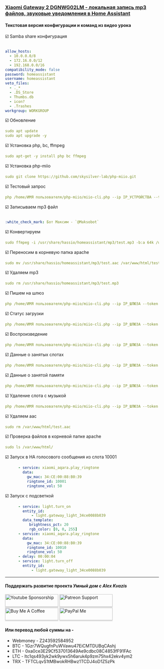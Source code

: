 ### [Xiaomi Gateway 2 DGNWG02LM - локальная запись mp3 файлов, звуковые уведомления в Home Assistant](https://youtu.be/xKbEj7pE9iU)

#### Текстовая версия конфигурации и команд из видео урока

:ballot_box_with_check: Samba share конфигурация    

```yaml

allow_hosts:
  - 10.0.0.0/8
  - 172.16.0.0/12
  - 192.168.0.0/16
compatibility_mode: false
password: homeassistant
username: homeassistant
veto_files:
  - ._*
  - .DS_Store
  - Thumbs.db
  - icon?
  - .Trashes
workgroup: WORKGROUP

```
:ballot_box_with_check: Обновление    
```yaml
sudo apt update
sudo apt upgrade -y
```
:ballot_box_with_check: Установка php, bc, ffmpeg    
```yaml
sudo apt-get -y install php bc ffmpeg
```
:ballot_box_with_check: Установка php-miio
```yaml
sudo git clone https://github.com/skysilver-lab/php-miio.git
```
:ballot_box_with_check: Тестовый запрос
```yaml
php /home/ИМЯ пользователя/php-miio/miio-cli.php --ip IP_УСТРОЙСТВА --token ТОКЕН --info
```
:ballot_box_with_check: Записываем mp3 файл
```yaml

:white_check_mark: Бот Максим - `@Maksobot`

```
:ballot_box_with_check: Конвертируем
```yaml
sudo ffmpeg -i /usr/share/hassio/homeassistant/mp3/test.mp3 -b:a 64k /usr/share/hassio/homeassistant/mp3/test.aac
```
:ballot_box_with_check: Переносим в корневую папка apache
```yaml
sudo mv /usr/share/hassio/homeassistant/mp3/test.aac /var/www/html/test.aac
```
:ballot_box_with_check: Удаляем mp3
```yaml
sudo rm /usr/share/hassio/homeassistant/mp3/test.mp3
```
:ballot_box_with_check: Пишем на шлюз
```yaml
php /home/ИМЯ пользователя/php-miio/miio-cli.php --ip IP_ШЛЮЗА --token ТОКЕН_ШЛЮЗА  --sendcmd '{"id":1,"method":"download_user_music","params":["НОМЕР СЛОТА ОТ 1000","http://IP_СЕРВЕРА/test.aac"]}'
```
:ballot_box_with_check: Статус загрузки
```yaml
php /home/ИМЯ пользователя/php-miio/miio-cli.php --ip IP_ШЛЮЗА --token ТОКЕН_ШЛЮЗА  --sendcmd '{"id":1,"method":"get_download_progress","params":[]}'
```
:ballot_box_with_check: Воспроизведение
```yaml
php /home/ИМЯ пользователя/php-miio/miio-cli.php --ip IP_ШЛЮЗА --token ТОКЕН_ШЛЮЗА  --sendcmd '{"id":1,"method":"play_music_new","params":["НОМЕР СЛОТА ОТ 1000",10]}'
```
:ballot_box_with_check: Данные о занятых слотах
```yaml
php /home/ИМЯ пользователя/php-miio/miio-cli.php --ip IP_ШЛЮЗА --token ТОКЕН_ШЛЮЗА  --sendcmd '{"id":1,"method":"get_music_info","params":[0]}'
```
:ballot_box_with_check: Данные о занятой памяти
```yaml
php /home/ИМЯ пользователя/php-miio/miio-cli.php --ip IP_ШЛЮЗА --token ТОКЕН_ШЛЮЗА  --sendcmd '{"id":1,"method":"get_music_free_space","params":[]}'
```
:ballot_box_with_check: Удаление слота с музыкой
```yaml
php /home/ИМЯ пользователя/php-miio/miio-cli.php --ip IP_ШЛЮЗА --token ТОКЕН_ШЛЮЗА  --sendcmd '{"id":1,"method":"delete_user_music","params":["НОМЕР СЛОТА ОТ 1000"]}'
```
:ballot_box_with_check: Удаляем aac
```yaml
sudo rm /var/www/html/test.aac
```
:ballot_box_with_check: Проверка файлов в корневой папке apache
```yaml
sudo ls /var/www/html/
```
:ballot_box_with_check: Запуск в НА голосового сообщения из слота 10001
```yaml
      - service: xiaomi_aqara.play_ringtone
        data:
          gw_mac: 34:CE:00:88:B0:39
          ringtone_id: 10001
          ringtone_vol: 50
```
:ballot_box_with_check: Запуск с подсветкой
```yaml
      - service: light.turn_on
        entity_id:
            - light.gateway_light_34ce0088b039
        data_template:
           brightness_pct: 20
           rgb_color: [0, 0, 255]
      - service: xiaomi_aqara.play_ringtone
        data:
          gw_mac: 34:CE:00:88:B0:39
          ringtone_id: 10010
          ringtone_vol: 50
      - delay: 00:00:04
      - service: light.turn_off
        entity_id:
            - light.gateway_light_34ce0088b039 
```

____
#### Поддержать развитие проекта *Умный дом с Alex Kvazis*    
<a href="https://www.youtube.com/channel/UCcq9onYHbs6go3kDpfBoqhg/join" target="_blank"><img src="https://raw.githubusercontent.com/kvazis/training/master/lessons/img/youtube.png" alt="Youtube Sponsorship" style="height: 41px !important;width: 174px !important;box-shadow: 0px 3px 2px 0px rgba(190, 190, 190, 0.5) !important;-webkit-box-shadow: 0px 3px 2px 0px rgba(190, 190, 190, 0.5) !important;" ></a>
<a href="https://www.patreon.com/alex_kvazis" target="_blank"><img src="https://raw.githubusercontent.com/kvazis/training/master/lessons/img/patreon-button.png" alt="Patreon Support" style="height: 41px !important;width: 174px !important;box-shadow: 0px 3px 2px 0px rgba(190, 190, 190, 0.5) !important;-webkit-box-shadow: 0px 3px 2px 0px rgba(190, 190, 190, 0.5) !important;" ></a>
<a href="https://www.buymeacoffee.com/greatkvazis" target="_blank"><img src="https://raw.githubusercontent.com/kvazis/training/master/lessons/img/buymeacoffee.png" alt="Buy Me A Coffee" style="height: 41px !important;width: 174px !important;box-shadow: 0px 3px 2px 0px rgba(190, 190, 190, 0.5) !important;-webkit-box-shadow: 0px 3px 2px 0px rgba(190, 190, 190, 0.5) !important;" ></a>
<a href="https://www.paypal.com/paypalme/greatkvazis" target="_blank"><img src="https://raw.githubusercontent.com/kvazis/training/master/lessons/img/paypal.png" alt="PayPal Me" style="height: 41px !important;width: 174px !important;box-shadow: 0px 3px 2px 0px rgba(190, 190, 190, 0.5) !important;-webkit-box-shadow: 0px 3px 2px 0px rgba(190, 190, 190, 0.5) !important;" ></a>

#### Или перевод любой суммы на -     
* Webmoney - Z243592584952
* BTC - 1Gzr7WQugfnPuWVawu47EiCMTDUBqCAshj
* ETH - 0xa0ce3E29Cf537013649Ae9cdbc08C4853fF91FAc
* LTC - ltc1qs493yk2wk9ywx5h6aruk4p9zm75hx42ekv4ym2
* TRX - TFTCLqvS1tMBwokRHBwz1TCDJ4oD1Z5zPk